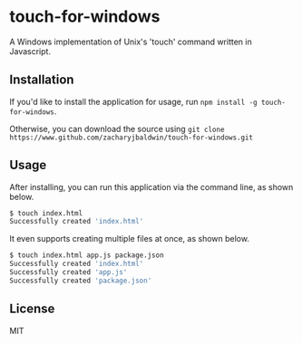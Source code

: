 # touch-for-windows
A Windows implementation of Unix's 'touch' command written in Javascript.

## Installation
If you'd like to install the application for usage, run ```npm install -g touch-for-windows```.

Otherwise, you can download the source using ```git clone https://www.github.com/zacharyjbaldwin/touch-for-windows.git```

## Usage
After installing, you can run this application via the command line, as shown below.
```bash
$ touch index.html
Successfully created 'index.html'
```

It even supports creating multiple files at once, as shown below.

```bash
$ touch index.html app.js package.json
Successfully created 'index.html'
Successfully created 'app.js'
Successfully created 'package.json'
```

## License
MIT